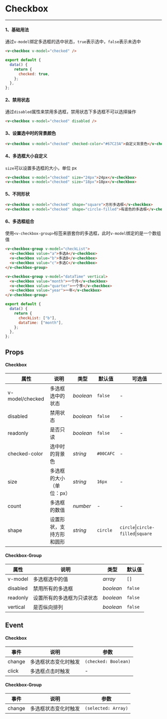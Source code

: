 # Checkbox

---

#### 1、基础用法

通过`v-model`绑定多选框的选中状态，`true`表示选中，`false`表示未选中

```html
<v-checkbox v-model="checked" />
```

```js
export default {
  data() {
    return {
      checked: true,
    };
  },
};
```

#### 2、禁用状态

通过`disabled`属性来禁用多选框，禁用状态下多选框不可以选择操作

```html
<v-checkbox v-model="checked" disabled />
```

#### 3、设置选中时的背景颜色

```html
<v-checkbox v-model="checked" checked-color="#67C23A">自定义背景色</v-checkbox>
```

#### 4、多选框大小自定义

`size`可以设置多选框的大小，单位 px

```html
<v-checkbox v-model="checked" size="24px">24px</v-checkbox>
<v-checkbox v-model="checked" size="18px">18px</v-checkbox>
```

#### 5、不同形状

```html
<v-checkbox v-model="checked" shape="square">方形多选框</v-checkbox>
<v-checkbox v-model="checked" shape="circle-filled">有底色的多选框</v-checkbox>
```

#### 6、多选框组合

使用`<v-checkbox-group>`标签来嵌套你的多选框，此时`v-model`绑定的是一个数组值

```html
<v-checkbox-group v-model="checkList">
  <v-checkbox value="a">多选A</v-checkbox>
  <v-checkbox value="b">多选B</v-checkbox>
  <v-checkbox value="c">多选C</v-checkbox>
</v-checkbox-group>
```

```html
<v-checkbox-group v-model="dataTime" vertical>
  <v-checkbox value="month">一个月</v-checkbox>
  <v-checkbox value="quarter">一个季</v-checkbox>
  <v-checkbox value="year">一年</v-checkbox>
</v-checkbox-group>
```

```js
export default {
  data() {
    return {
      checkList: ["b"],
      dataTime: ["month"],
    };
  },
};
```

## Props

#### Checkbox

| 属性            | 说明                     | 类型      | 默认值    | 可选值                                      |
| --------------- | ------------------------ | --------- | --------- | ------------------------------------------- |
| v-model/checked | 多选框选中的状态         | _boolean_ | `false`   | -                                           |
| disabled        | 禁用状态                 | _boolean_ | `false`   | -                                           |
| readonly        | 是否只读                 | _boolean_ | `false`   | -                                           |
| checked-color   | 选中时的背景色           | _string_  | `#00CAFC` | -                                           |
| size            | 多选框的大小（单位：px） | _string_  | `16px`    | -                                           |
| count           | 多选框的数值             | _number_  | -         | -                                           |
| shape           | 设置形状，支持方形和圆形 | _string_  | `circle`  | `circle`&#124;`circle-filled`&#124;`square` |

#### Checkbox-Group

| 属性     | 说明                       | 类型      | 默认值  |
| -------- | -------------------------- | --------- | ------- |
| v-model  | 多选框选中的值             | _array_   | `[]`    |
| disabled | 禁用所有的多选框           | _boolean_ | `false` |
| readonly | 设置所有的多选框为只读状态 | _boolean_ | `false` |
| vertical | 是否纵向排列               | _boolean_ | `false` |

## Event

#### Checkbox

| 事件   | 说明                 | 参数                 |
| ------ | -------------------- | -------------------- |
| change | 多选框状态变化时触发 | `(checked: Boolean)` |
| click  | 多选框点击时触发     | -                    |

#### Checkbox-Group

| 事件   | 说明                 | 参数                |
| ------ | -------------------- | ------------------- |
| change | 多选框状态变化时触发 | `(selected: Array)` |
